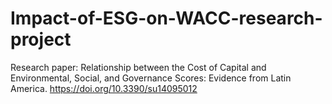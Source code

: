 # Impact-of-ESG-on-WACC-research-project
Research paper: Relationship between the Cost of Capital and Environmental, Social, and Governance Scores: Evidence from Latin America. https://doi.org/10.3390/su14095012
